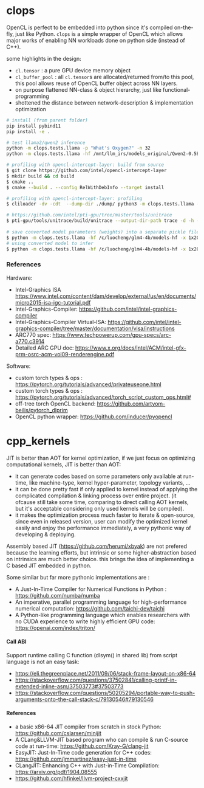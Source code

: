 # clops

OpenCL is perfect to be embedded into python since it's compiled on-the-fly, just like Python. `clops` is a simple wrapper of OpenCL which allows major works of enabling NN workloads done on python side (instead of C++).

some highlights in the design:
 - `cl.tensor` : a pure GPU device memory object
 - `cl_buffer_pool` : all `cl.tensor`s are allocated/returned from/to this pool, this pool allows reuse of OpenCL buffer object across NN layers.
 - on purpose flattened NN-class & object hierarchy, just like functional-programming
 - shottened the distance between network-description & implementation optimization

```bash
# install (from parent folder)
pip install pybind11
pip install -e .

# test llama2/qwen2 inference
python -m clops.tests.llama -p "What's Oxygen?" -n 32
python -m clops.tests.llama -hf /mnt/llm_irs/models_original/Qwen2-0.5B-Instruct/ -x 16x32 -n 1

# profiling with opencl-intercept-layer: build from source
$ git clone https://github.com/intel/opencl-intercept-layer
$ mkdir build && cd build
$ cmake ..
$ cmake --build . --config RelWithDebInfo --target install

# profiling with opencl-intercept-layer: profiling
$ cliloader -dv -cdt  --dump-dir ./dump/ python3 -m clops.tests.llama -p "What's Oxygen?" -n 32

# https://github.com/intel/pti-gpu/tree/master/tools/unitrace
$ pti-gpu/tools/unitrace/build/unitrace --output-dir-path trace -d -h --opencl --chrome-call-logging  --chrome-kernel-logging --chrome-device-logging   python -m clops.tests.llama -p "What's Oxygen"
 
# save converted model parameters (weights) into a separate pickle file
$ python -m clops.tests.llama -hf /c/luocheng/glm4-4b/models-hf -x 1x2048 -q w4x -n128 --save /c/luocheng/glm4-4b/clops-glm4-4b-model
# using converted model to infer
$ python -m clops.tests.llama -hf /c/luocheng/glm4-4b/models-hf -x 1x2048 -q w4x -n128 --load /c/luocheng/glm4-4b/clops-glm4-4b-model -r 4

```

### References

Hardware:
 - Intel-Graphics ISA https://www.intel.com/content/dam/develop/external/us/en/documents/micro2015-isa-igc-tutorial.pdf
 - Intel-Graphics-Compiler: https://github.com/intel/intel-graphics-compiler
 - Intel-Graphics-Compiler Virtual-ISA: https://github.com/intel/intel-graphics-compiler/tree/master/documentation/visa/instructions
 - ARC770 spec: https://www.techpowerup.com/gpu-specs/arc-a770.c3914
 - Detailed ARC GPU doc: https://www.x.org/docs/intel/ACM/intel-gfx-prm-osrc-acm-vol09-renderengine.pdf

Software:
 - custom torch types & ops : https://pytorch.org/tutorials/advanced/privateuseone.html
 - custom torch types & ops : https://pytorch.org/tutorials/advanced/torch_script_custom_ops.html#
 - off-tree torch OpenCL backend: https://github.com/artyom-beilis/pytorch_dlprim
 - OpenCL python wrapper: https://github.com/inducer/pyopencl

# cpp_kernels

JIT is better than AOT for kernel optimization, if we just focus on optimizing computational kernels, JIT is better than AOT:
 - it can generate codes based on some parameters only available at run-time, like machine-type, kernel hyper-parameter, topology variants, ...
 - it can be done pretty fast if only applied to kernel instead of applying the complicated compilation & linking process over entire project. (it ofcause still take some time, comparing to direct calling AOT kernels, but it's acceptable considering only used kernels will be compiled).
 - it makes the optimization process much faster to iterate & open-source, since even in released version, user can modify the optimized kernel easily and enjoy the performance immediately, a very pythonic way of developing & deploying.

Assembly based JIT (https://github.com/herumi/xbyak) are not prefered because the learning efforts, but intrinsic or some higher-abstraction based on intrinsics are much better choice. this brings the idea of implementing a C based JIT embedded in python.

Some similar but far more pythonic implementations are :
 - A Just-In-Time Compiler for Numerical Functions in Python :  https://github.com/numba/numba
 - An imperative, parallel programming language for high-performance numerical computation: https://github.com/taichi-dev/taichi
 - A Python-like programming language which enables researchers with no CUDA experience to write highly efficient GPU code: https://openai.com/index/triton/

#### Call ABI

Support runtime calling C function (dlsym() in shared lib) from script language is not an easy task:
 - https://eli.thegreenplace.net/2011/09/06/stack-frame-layout-on-x86-64
 - https://stackoverflow.com/questions/37502841/calling-printf-in-extended-inline-asm/37503773#37503773
 - https://stackoverflow.com/questions/50205294/portable-way-to-push-arguments-onto-the-call-stack-c/79130546#79130546


#### References
- a basic x86-64 JIT compiler from scratch in stock Python: https://github.com/cslarsen/minijit
- A CLang&LLVM-JIT based program who can compile & run C-source code at run-time: https://github.com/Kray-G/clang-jit
- EasyJIT: Just-In-Time code generation for C++ codes: https://github.com/jmmartinez/easy-just-in-time
- CLangJIT: Enhancing C++ with Just-in-Time Compilation: https://arxiv.org/pdf/1904.08555
- https://github.com/hfinkel/llvm-project-cxxjit

